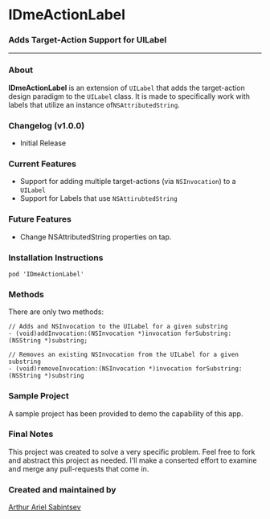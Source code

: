 # IDmeActionLabel
### Adds Target-Action Support for UILabel

---
### About
**IDmeActionLabel** is an extension of `UILabel` that adds the target-action design paradigm to the `UILabel` class. It is made to specifically work with labels that utilize an instance of`NSAttributedString`.

### Changelog (v1.0.0)
- Initial Release

### Current Features
- Support for adding multiple target-actions (via `NSInvocation`) to a `UILabel`
- Support for Labels that use `NSAttirubtedString`

### Future Features
- Change NSAttributedString properties on tap.

### Installation Instructions

```
pod 'IDmeActionLabel'
```

### Methods	
There are only two methods:

```obj-c
// Adds and NSInvocation to the UILabel for a given substring
- (void)addInvocation:(NSInvocation *)invocation forSubstring:(NSString *)substring;

// Removes an existing NSInvocation from the UILabel for a given substring
- (void)removeInvocation:(NSInvocation *)invocation forSubstring:(NSString *)substring
```

### Sample Project
A sample project has been provided to demo the capability of this app.

### Final Notes
This project was created to solve a very specific problem. Feel free to fork and abstract this project as needed. I'll make a conserted effort to examine and merge any pull-requests that come in.

### Created and maintained by
[Arthur Ariel Sabintsev](http://www.sabintsev.com/) 

